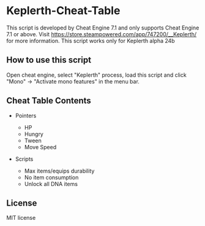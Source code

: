 # Keplerth-Cheat-Table

This script is developed by Cheat Engine 7.1 and only supports Cheat Engine 7.1 or above. Visit https://store.steampowered.com/app/747200/__Keplerth/ for more information.
This script works only for Keplerth alpha 24b

## How to use this script

Open cheat engine, select "Keplerth" process, load this script and click "Mono" -> "Activate mono features" in the menu bar.

## Cheat Table Contents

- Pointers
  - HP
  - Hungry
  - Tween
  - Move Speed
  
- Scripts
  - Max items/equips durability
  - No item consumption
  - Unlock all DNA items

## License

MIT license
